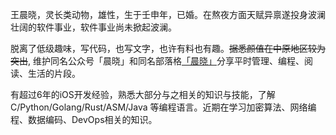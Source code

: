 王晨晓，灵长类动物，雄性，生于壬申年，已婚。在熬夜方面天赋异禀遂投身波澜壮阔的软件事业，软件事业尚未掀起波澜。

脱离了低级趣味，写代码，也写文字，也许有料也有趣。~~据悉颜值在中原地区较为突出~~, 维护同名公众号「晨晓」和同名部落格[「晨晓」](https://chinsyo.com)分享平时管理、编程、阅读、生活的片段。

有超过6年的iOS开发经验，熟悉大部分与之相关的知识与技能，了解 C/Python/Golang/Rust/ASM/Java 等编程语言。近期在学习加密算法、网络编程、数据编码、DevOps相关的知识。